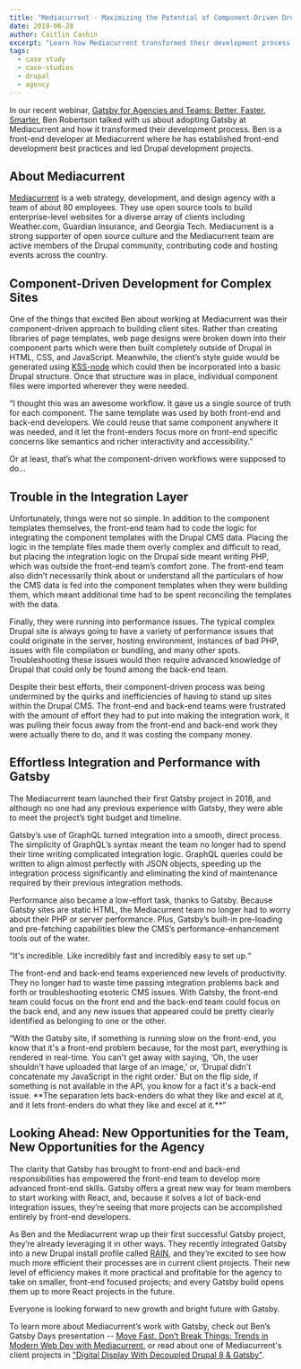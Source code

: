 ```yaml
---
title: "Mediacurrent - Maximizing the Potential of Component-Driven Drupal Development with Gatsby"
date: 2019-06-28
author: Caitlin Cashin
excerpt: "Learn how Mediacurrent transformed their development process with Gatsby."
tags:
  - case study
  - case-studies
  - drupal
  - agency
---
```


In our recent webinar, [Gatsby for Agencies and Teams: Better, Faster, Smarter](https://www.gatsbyjs.com/gatsby-for-agencies/), Ben Robertson talked with us about adopting Gatsby at Mediacurrent and how it transformed their development process. Ben is a front-end developer at Mediacurrent where he has established front-end development best practices and led Drupal development projects.

## About Mediacurrent

[Mediacurrent](https://www.mediacurrent.com/?utm_source=gatsbyjs_cbd&utm_medium=blog&utm_campaign=partners2019&utm_content=mediacurrent) is a web strategy, development, and design agency with a team of about 80 employees. They use open source tools to build enterprise-level websites for a diverse array of clients including Weather.com, Guardian Insurance, and Georgia Tech. Mediacurrent is a strong supporter of open source culture and the Mediacurrent team are active members of the Drupal community, contributing code and hosting events across the country.

## Component-Driven Development for Complex Sites

One of the things that excited Ben about working at Mediacurrent was their component-driven approach to building client sites. Rather than creating libraries of page templates, web page designs were broken down into their component parts which were then built completely outside of Drupal in HTML, CSS, and JavaScript. Meanwhile, the client’s style guide would be generated using [KSS-node](https://github.com/kss-node/kss-node) which could then be incorporated into a basic Drupal structure. Once that structure was in place, individual component files were imported wherever they were needed.

<Pullquote>
“I thought this was an awesome workflow. It gave us a single source of truth for each component. The same template was used by both front-end and back-end developers. We could reuse that same component anywhere it was needed, and it let the front-enders focus more on front-end specific concerns like semantics and richer interactivity and accessibility.”
</Pullquote>

Or at least, that’s what the component-driven workflows were supposed to do…

## Trouble in the Integration Layer

Unfortunately, things were not so simple. In addition to the component templates themselves, the front-end team had to code the logic for integrating the component templates with the Drupal CMS data. Placing the logic in the template files made them overly complex and difficult to read, but placing the integration logic on the Drupal side meant writing PHP, which was outside the front-end team’s comfort zone. The front-end team also didn’t necessarily think about or understand all the particulars of how the CMS data is fed into the component templates when they were building them, which meant additional time had to be spent reconciling the templates with the data.

Finally, they were running into performance issues. The typical complex Drupal site is always going to have a variety of performance issues that could originate in the server, hosting environment, instances of bad PHP, issues with file compilation or bundling, and many other spots. Troubleshooting these issues would then require advanced knowledge of Drupal that could only be found among the back-end team.

Despite their best efforts, their component-driven process was being undermined by the quirks and inefficiencies of having to stand up sites within the Drupal CMS. The front-end and back-end teams were frustrated with the amount of effort they had to put into making the integration work, it was pulling their focus away from the front-end and back-end work they were actually there to do, and it was costing the company money.

## Effortless Integration and Performance with Gatsby

The Mediacurrent team launched their first Gatsby project in 2018, and although no one had any previous experience with Gatsby, they were able to meet the project’s tight budget and timeline.

Gatsby’s use of GraphQL turned integration into a smooth, direct process. The simplicity of GraphQL’s syntax meant the team no longer had to spend their time writing complicated integration logic. GraphQL queries could be written to align almost perfectly with JSON objects, speeding up the integration process significantly and eliminating the kind of maintenance required by their previous integration methods.

Performance also became a low-effort task, thanks to Gatsby. Because Gatsby sites are static HTML, the Mediacurrent team no longer had to worry about their PHP or server performance. Plus, Gatsby’s built-in pre-loading and pre-fetching capabilities blew the CMS’s performance-enhancement tools out of the water.

<Pullquote>
“It's incredible. Like incredibly fast and incredibly easy to set up.“
</Pullquote>

The front-end and back-end teams experienced new levels of productivity. They no longer had to waste time passing integration problems back and forth or troubleshooting esoteric CMS issues. With Gatsby, the front-end team could focus on the front end and the back-end team could focus on the back end, and any new issues that appeared could be pretty clearly identified as belonging to one or the other.

<Pullquote>
“With the Gatsby site, if something is running slow on the front-end, you know that it's a front-end problem because, for the most part, everything is rendered in real-time. You can't get away with saying, ‘Oh, the user shouldn't have uploaded that large of an image,’ or, ‘Drupal didn't concatenate my JavaScript in the right order.’ But on the flip side, if something is not available in the API, you know for a fact it's a back-end issue. **The separation lets back-enders do what they like and excel at it, and it lets front-enders do what they like and excel at it.**”
</Pullquote>

## Looking Ahead: New Opportunities for the Team, New Opportunities for the Agency

The clarity that Gatsby has brought to front-end and back-end responsibilities has empowered the front-end team to develop more advanced front-end skills. Gatsby offers a great new way for team members to start working with React, and, because it solves a lot of back-end integration issues, they’re seeing that more projects can be accomplished entirely by front-end developers.

As Ben and the Mediacurrent wrap up their first successful Gatsby project, they’re already leveraging it in other ways. They recently integrated Gatsby into a new Drupal install profile called [RAIN](https://www.mediacurrent.com/?utm_source=gatsbyjs_cbd&utm_medium=blog&utm_campaign=partners2019&utm_content=rain), and they’re excited to see how much more efficient their processes are in current client projects. Their new level of efficiency makes it more practical and profitable for the agency to take on smaller, front-end focused projects; and every Gatsby build opens them up to more React projects in the future.

Everyone is looking forward to new growth and bright future with Gatsby.

To learn more about Mediacurrent’s work with Gatsby, check out Ben’s Gatsby Days presentation -- [Move Fast, Don’t Break Things: Trends in Modern Web Dev with Mediacurrent](https://youtu.be/QiocnDGnKfs), or read about one of Mediacurrent's client projects in ["Digital Display With Decoupled Drupal 8 & Gatsby"](/blog/2019-07-09-digital-display-drupal-gatsby/).
